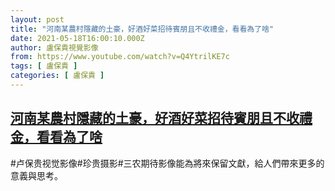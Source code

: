 ```yaml
---
layout: post
title: "河南某農村隱藏的土豪，好酒好菜招待賓朋且不收禮金，看看為了啥"
date: 2021-05-18T16:00:10.000Z
author: 盧保貴視覺影像
from: https://www.youtube.com/watch?v=Q4YtrilKE7c
tags: [ 盧保貴 ]
categories: [ 盧保貴 ]
---
```

<!--1621353610000-->
[河南某農村隱藏的土豪，好酒好菜招待賓朋且不收禮金，看看為了啥](https://www.youtube.com/watch?v=Q4YtrilKE7c)
------

<div>
#卢保贵视觉影像#珍贵摄影#三农期待影像能為將來保留文獻，給人們帶來更多的意義與思考。
</div>
